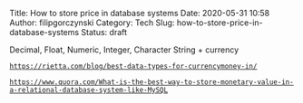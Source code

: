 Title: How to store price in database systems
Date: 2020-05-31 10:58
Author: filipgorczynski
Category: Tech
Slug: how-to-store-price-in-database-systems
Status: draft

<!-- wp:paragraph -->

Decimal, Float, Numeric, Integer, Character String + currency

<!-- /wp:paragraph -->

<!-- wp:paragraph -->

<!-- /wp:paragraph -->

<!-- wp:paragraph -->

[`https://rietta.com/blog/best-data-types-for-currencymoney-in/`](https://rietta.com/blog/best-data-types-for-currencymoney-in/)

<!-- /wp:paragraph -->

<!-- wp:paragraph -->

[`https://www.quora.com/What-is-the-best-way-to-store-monetary-value-in-a-relational-database-system-like-MySQL`](https://www.quora.com/What-is-the-best-way-to-store-monetary-value-in-a-relational-database-system-like-MySQL)

<!-- /wp:paragraph -->

<!-- wp:paragraph -->

<!-- /wp:paragraph -->
